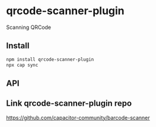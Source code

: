 # qrcode-scanner-plugin

Scanning QRCode

## Install

```bash
npm install qrcode-scanner-plugin
npx cap sync
```

## API

<docgen-index></docgen-index>

<docgen-api>
<!-- run docgen to generate docs from the source -->
<!-- More info: https://github.com/ionic-team/capacitor-docgen -->
</docgen-api>

## Link qrcode-scanner-plugin repo
https://github.com/capacitor-community/barcode-scanner

